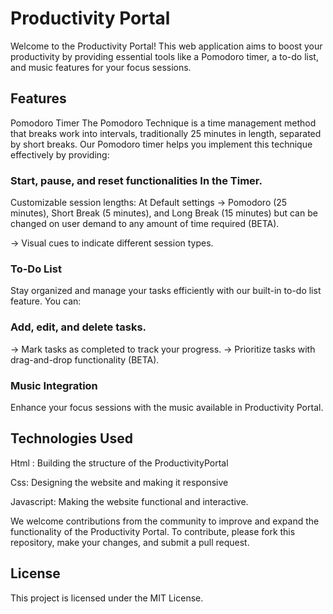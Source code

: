 # Productivity Portal
Welcome to the Productivity Portal! This web application aims to boost your productivity by providing essential tools like a Pomodoro timer, a to-do list, and music features for your focus sessions.

## Features
Pomodoro Timer
The Pomodoro Technique is a time management method that breaks work into intervals, traditionally 25 minutes in length, separated by short breaks. Our Pomodoro timer helps you implement this technique effectively by providing:

### Start, pause, and reset functionalities In the Timer.
Customizable session lengths:  At Default settings -> Pomodoro (25 minutes), Short Break (5 minutes), and Long Break (15 minutes) but can be changed on user demand to any amount of time required (BETA).

-> Visual cues to indicate different session types.

### To-Do List
Stay organized and manage your tasks efficiently with our built-in to-do list feature. You can:

### Add, edit, and delete tasks.
-> Mark tasks as completed to track your progress.
-> Prioritize tasks with drag-and-drop functionality (BETA).

### Music Integration
Enhance your focus sessions with the music available in Productivity Portal.
## Technologies Used
Html : Building the structure of the ProductivityPortal

Css: Designing the website and making it responsive

Javascript: Making the website functional and interactive.

We welcome contributions from the community to improve and expand the functionality of the Productivity Portal. To contribute, please fork this repository, make your changes, and submit a pull request.

## License
This project is licensed under the MIT License.

